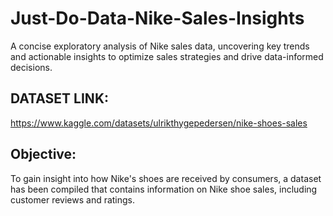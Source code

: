 # Just-Do-Data-Nike-Sales-Insights
 A concise exploratory analysis of Nike sales data, uncovering key trends and actionable insights to optimize sales strategies and drive data-informed decisions.
## DATASET LINK:
https://www.kaggle.com/datasets/ulrikthygepedersen/nike-shoes-sales
## Objective:
To gain insight into how Nike's shoes are received by consumers, a dataset has been compiled that contains information on Nike shoe sales, including customer reviews and ratings.
